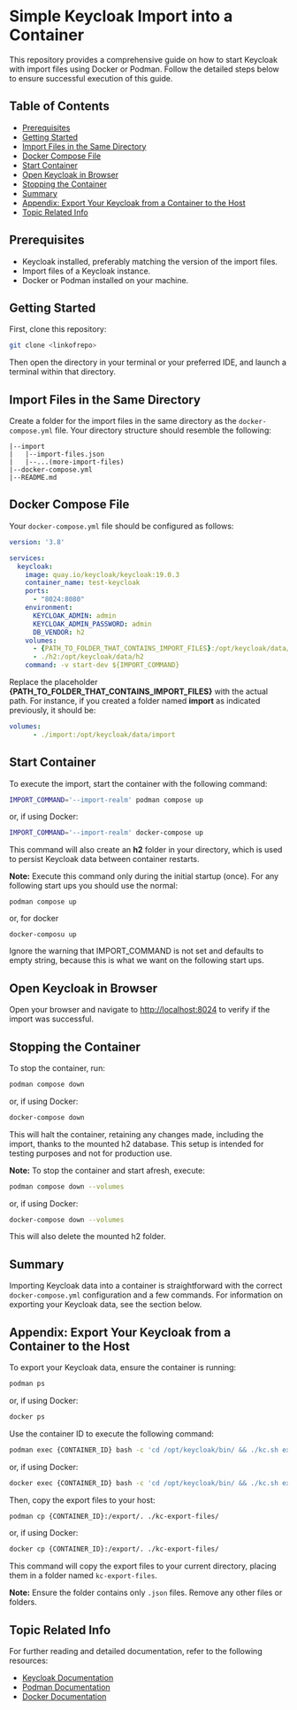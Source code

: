 # Simple Keycloak Import into a Container

This repository provides a comprehensive guide on how to start Keycloak with import files using Docker or Podman. Follow the detailed steps below to ensure successful execution of this guide.

## Table of Contents

- [Prerequisites](#prerequisites)
- [Getting Started](#getting-started)
- [Import Files in the Same Directory](#import-files-in-the-same-directory)
- [Docker Compose File](#docker-compose-file)
- [Start Container](#start-container)
- [Open Keycloak in Browser](#open-keycloak-in-browser)
- [Stopping the Container](#stopping-the-container)
- [Summary](#summary)
- [Appendix: Export Your Keycloak from a Container to the Host](#appendix-export-your-keycloak-from-a-container-to-the-host)
- [Topic Related Info](#topic-related-info)

## Prerequisites

- Keycloak installed, preferably matching the version of the import files.
- Import files of a Keycloak instance.
- Docker or Podman installed on your machine.

## Getting Started

First, clone this repository:

```bash
git clone <linkofrepo>
```

Then open the directory in your terminal or your preferred IDE, and launch a terminal within that directory.

## Import Files in the Same Directory

Create a folder for the import files in the same directory as the `docker-compose.yml` file. Your directory structure should resemble the following:

```
|--import
|   |--import-files.json
|   |--...(more-import-files)
|--docker-compose.yml
|--README.md
```

## Docker Compose File

Your `docker-compose.yml` file should be configured as follows:

```yaml
version: '3.8'

services:
  keycloak:
    image: quay.io/keycloak/keycloak:19.0.3
    container_name: test-keycloak
    ports:
      - "8024:8080"
    environment:
      KEYCLOAK_ADMIN: admin
      KEYCLOAK_ADMIN_PASSWORD: admin
      DB_VENDOR: h2
    volumes:
      - {PATH_TO_FOLDER_THAT_CONTAINS_IMPORT_FILES}:/opt/keycloak/data/import
      - ./h2:/opt/keycloak/data/h2
    command: -v start-dev ${IMPORT_COMMAND}
```

Replace the placeholder **{PATH_TO_FOLDER_THAT_CONTAINS_IMPORT_FILES}** with the actual path. For instance, if you created a folder named **import** as indicated previously, it should be:

```yaml
volumes:
      - ./import:/opt/keycloak/data/import
```

## Start Container

To execute the import, start the container with the following command:

```bash
IMPORT_COMMAND='--import-realm' podman compose up
```

or, if using Docker:

```bash
IMPORT_COMMAND='--import-realm' docker-compose up
```

This command will also create an **h2** folder in your directory, which is used to persist Keycloak data between container restarts.

**Note:** Execute this command only during the initial startup (once). For any following start ups you should use the normal:
```
podman compose up
```
or, for docker

```
docker-composu up
```

Ignore the warning that IMPORT_COMMAND is not set and defaults to empty string, because this is what we want on the following start ups.



## Open Keycloak in Browser

Open your browser and navigate to [http://localhost:8024](http://localhost:8024) to verify if the import was successful.

## Stopping the Container

To stop the container, run:

```bash
podman compose down
```

or, if using Docker:

```bash
docker-compose down
```

This will halt the container, retaining any changes made, including the import, thanks to the mounted h2 database. This setup is intended for testing purposes and not for production use.

**Note:** To stop the container and start afresh, execute:

```bash
podman compose down --volumes
```

or, if using Docker:

```bash
docker-compose down --volumes
```

This will also delete the mounted h2 folder.

## Summary

Importing Keycloak data into a container is straightforward with the correct `docker-compose.yml` configuration and a few commands. For information on exporting your Keycloak data, see the section below.

## Appendix: Export Your Keycloak from a Container to the Host

To export your Keycloak data, ensure the container is running:

```bash
podman ps
```

or, if using Docker:

```bash
docker ps
```

Use the container ID to execute the following command:

```bash
podman exec {CONTAINER_ID} bash -c 'cd /opt/keycloak/bin/ && ./kc.sh export --dir=/export'
```

or, if using Docker:

```bash
docker exec {CONTAINER_ID} bash -c 'cd /opt/keycloak/bin/ && ./kc.sh export --dir=/export'
```

Then, copy the export files to your host:

```bash
podman cp {CONTAINER_ID}:/export/. ./kc-export-files/
```

or, if using Docker:

```bash
docker cp {CONTAINER_ID}:/export/. ./kc-export-files/
```

This command will copy the export files to your current directory, placing them in a folder named `kc-export-files`.

**Note:** Ensure the folder contains only `.json` files. Remove any other files or folders.

## Topic Related Info

For further reading and detailed documentation, refer to the following resources:

- [Keycloak Documentation](https://www.keycloak.org/documentation)
- [Podman Documentation](https://podman.io/getting-started/)
- [Docker Documentation](https://docs.docker.com/get-started/)
